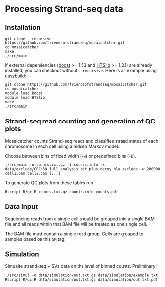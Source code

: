 # Processing Strand-seq data

## Installation

```
git clone --recursive https://github.com/friendsofstrandseq/mosaicatcher.git
cd mosaicatcher
make
./src/main
```

If external dependencies ([boost](http://www.boost.org/) >= 1.63 and [HTSlib](https://github.com/samtools/htslib) >= 1.2.1)
are already installed, you can checkout without `--recursive`. Here is an example using easybuild:

```
git clone https://github.com/friendsofstrandseq/mosaicatcher.git
cd mosaicatcher
module load Boost
module load HTSlib
make
./src/main
```


## Strand-seq read counting and generation of QC plots

Mosaicatcher counts Strand-seq reads and classifies strand states of each chromosome in each cell
using a hidden Markov model.

Choose between bins of fixed width (`-w`) or predefined bins (`-b`).

```
./src/main -o counts.txt.gz -i counts.info -x data/exclude/GRCh38_full_analysis_set_plus_decoy_hla.exclude -w 200000 cell1.bam cell2.bam [...]
```

To generate QC plots from these tables run

```
Rscript R/qc.R counts.txt.gz counts.info counts.pdf
```

## Data input

Sequencing reads from a single cell should be grouped into a single BAM file and all reads within that BAM file will be treated as one single cell.

The BAM file must contain a single read group. Cells are grouped to samples based on this `SM` tag.


## Simulation

Simualte strand-seq + SVs data on the level of binned counts. Preliminary!

```
./src/simul -o data/simulation/out.txt.gz data/simulation/example.txt
Rscript R/qc.R data/simulation/out.txt.gz data/simulation/out.txt.pdf
```


